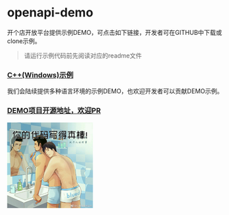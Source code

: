 # openapi-demo

开个店开放平台提供示例DEMO，可点击如下链接，开发者可在GITHUB中下载或clone示例。

> 请运行示例代码前先阅读对应的readme文件

### [C++(Windows)示例](https://github.com/kaigedian/openapi-demo/tree/master/C%2B%2B)

我们会陆续提供多种语言环境的示例DEMO，也欢迎开发者可以贡献DEMO示例。

### [DEMO项目开源地址，欢迎PR](https://github.com/kaigedian/openapi-demo)

![](/good.png)
